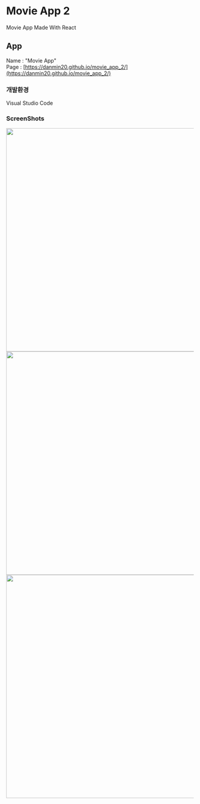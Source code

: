 # Movie App 2
Movie App Made With React

## App
Name : "Movie App"<br/>
Page : [https://danmin20.github.io/movie_app_2/](https://danmin20.github.io/movie_app_2/)

### 개발환경
Visual Studio Code

### ScreenShots
<img width="600" src="https://user-images.githubusercontent.com/50590192/71779857-e006e100-2ffd-11ea-9a1f-7d11fc924c34.png">
<img width="600" src="https://user-images.githubusercontent.com/50590192/71779859-eac17600-2ffd-11ea-8daa-52b06559b33b.png">
<img width="600" src="https://user-images.githubusercontent.com/50590192/71779862-f57c0b00-2ffd-11ea-8bc0-4b8d3e7139bd.png">
